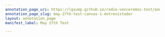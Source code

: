 ```yaml
---
annotation_page_uri: https://lgsump.github.io/radio-venceremos-test/annotations/may-27th-test-canvas-1-entrevistador.json
annotation_page_slug: may-27th-test-canvas-1-entrevistador
layout: annotation_page
manifest_label: May 27th Test

---
```

